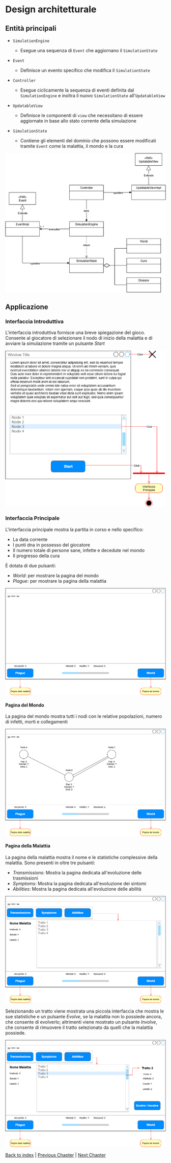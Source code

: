 # Design architetturale

## Entità principali

- `SimulationEngine`
  - Esegue una sequenza di `Event` che aggiornano il `SimulationState`

- `Event`
  - Definisce un evento specifico che modifica il `SimulationState`  

- `Controller`
  - Esegue ciclicamente la sequenza di eventi definita dal `SimulationEngine` e inoltra il nuovo
  `SimulationState` all'`UpdatableView`

- `UpdatableView`
  - Definisce le componenti di `view` che necessitano di essere aggiornate in base
  allo stato corrente della simulazione

- `SimulationState`
  - Contiene gli elementi del dominio che possono essere modificati tramite `Event` come la malattia,
  il mondo e la cura

<img src="generalArc.drawio.png" alt="drawing" style="max-height:600px;"/>

## Applicazione
### Interfaccia Introduttiva
L'interfaccia introduttiva fornisce una breve spiegazione del gioco.
Consente al giocatore di selezionare il nodo di inizio della malattia e di avviare
la simulazione tramite un pulsante *Start*

<img src="IntroPopup.drawio.png" alt="drawing" style="max-height:600px;"/>

### Interfaccia Principale
L'interfaccia principale mostra la partita in corso e nello specifico:
- La data corrente
- I punti dna in possesso del giocatore
- Il numero totale di persone sane, infette e decedute nel mondo
- Il progresso della cura

È dotata di due pulsanti:
- *World*: per mostrare la pagina del mondo 
- *Plague*: per mostrare la pagina della malattia

<img src="MainPage.drawio.png" alt="drawing" style="max-height:600px;"/>


#### Pagina del Mondo
La pagina del mondo mostra tutti i nodi con le relative popolazioni, numero di infetti,
morti e collegamenti

<img src="WorldPage.drawio.png" alt="drawing" style="max-height:600px;"/>

#### Pagina della Malattia
La pagina della malattia mostra il nome e le statistiche complessive della malattia.
Sono presenti in oltre tre pulsanti:
- *Transmissions*: Mostra la pagina dedicata all'evoluzione delle trasmissioni
- *Symptoms*: Mostra la pagina dedicata all'evoluzione dei sintomi
- *Abilities*: Mostra la pagina dedicata all'evoluzione delle abilità

<img src="PlagueView.drawio.png" alt="drawing" style="max-height:600px;"/>

Selezionando un tratto viene mostrata una piccola interfaccia che mostra le sue statistiche
e un pulsante *Evolve*, se la malattia non lo possiede ancora, che
consente di evolverlo; altrimenti viene mostrato un pulsante *Involve*,
che consente di rimuovere il tratto selezionato da quelli che la malattia possiede.

<img src="TraitDetail.drawio.png" alt="drawing" style="max-height:600px;"/>


[Back to index](../index.md) |
[Previous Chapter](../2-requirement-specification/req.md) |
[Next Chapter](../4-detailed-design/design.md)